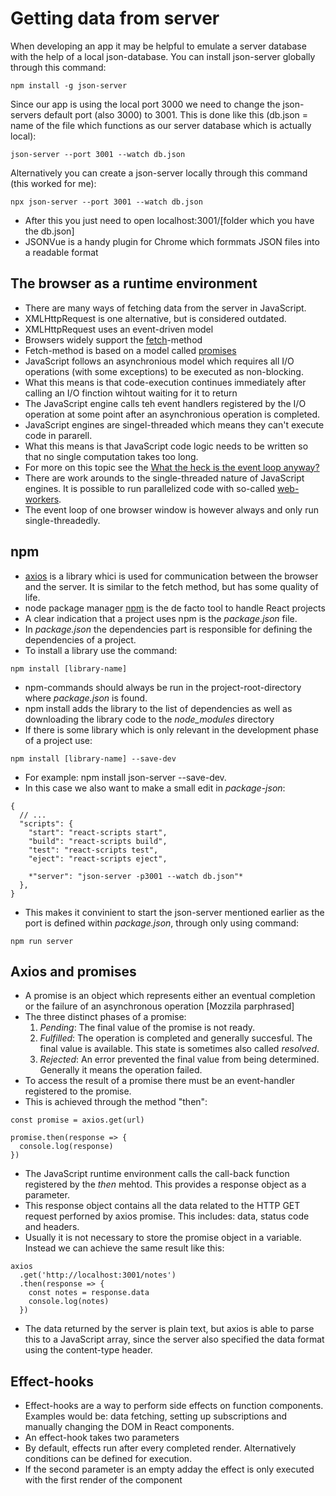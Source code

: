 # Getting data from server

When developing an app it may be helpful to emulate a server database with the help of a local json-database. You can install json-server globally through this command:
```
npm install -g json-server
```
Since our app is using the local port 3000 we need to change the json-servers default port (also 3000) to 3001. This is done like this (db.json = name of the file which functions as our server database which is actually local):
```
json-server --port 3001 --watch db.json
```

Alternatively you can create a json-server locally through this command (this worked for me):
```
npx json-server --port 3001 --watch db.json
```
- After this you just need to open localhost:3001/[folder which you have the db.json]
- JSONVue is a handy plugin for Chrome which formmats JSON files into a readable format

## The browser as a runtime environment
- There are many ways of fetching data from the server in JavaScript.
- XMLHttpRequest is one alternative, but is considered outdated.
- XMLHttpRequest uses an event-driven model
- Browsers widely support the [fetch](https://developer.mozilla.org/en-US/docs/Web/API/WindowOrWorkerGlobalScope/fetch)-method
- Fetch-method is based on a model called [promises](https://developer.mozilla.org/en-US/docs/Web/JavaScript/Reference/Global_Objects/Promise)
- JavaScript follows an asynchronious model which requires all I/O operations (with some exceptions) to be executed as non-blocking.
- What this means is that code-execution continues immediately after calling an I/O finction wihtout waiting for it to return
- The JavaScript engine calls teh event handlers registered by the I/O operation at some point after an asynchronious operation is completed.
- JavaScript engines are singel-threaded which means they can't execute code in pararell.
- What this means is that JavaScript code logic needs to be written so that no single computation takes too long.
- For more on this topic see the [What the heck is the event loop anyway?](https://www.youtube.com/watch?v=8aGhZQkoFbQ)
- There are work arounds to the single-threaded nature of JavaScript engines. It is possible to run parallelized code with so-called [web-workers](https://developer.mozilla.org/en-US/docs/Web/API/Web_Workers_API/Using_web_workers).
- The event loop of one browser window is however always and only run single-threadedly.

## npm

- [axios](https://github.com/axios/axios) is a library whici is used for communication between the browser and the server. It is similar to the fetch method, but has some quality of life.
- node package manager [npm](https://docs.npmjs.com/getting-started/what-is-npm) is the de facto tool to handle React projects
- A clear indication that a project uses npm is the *package.json* file.
- In *package.json* the dependencies part is responsible for defining the dependencies of a project.
- To install a library use the command:
```
npm install [library-name]
```
- npm-commands should always be run in the project-root-directory where *package.json* is found.
- npm install adds the library to the list of dependencies as well as downloading the library code to the *node_modules* directory
- If there is some library which is only relevant in the development phase of a project use:
```
npm install [library-name] --save-dev
```
- For example: npm install json-server --save-dev.
- In this case we also want to make a small edit in *package-json*:
```
{
  // ... 
  "scripts": {
    "start": "react-scripts start",
    "build": "react-scripts build",
    "test": "react-scripts test",
    "eject": "react-scripts eject",

    *"server": "json-server -p3001 --watch db.json"*
  },
}
```
- This makes it convinient to start the json-server mentioned earlier as the port is defined within *package.json*, through only using command:
```
npm run server
```

## Axios and promises
- A promise is an object which represents either an eventual completion or the failure of an asynchronous operation [Mozzila parphrased]
- The three distinct phases of a promise:
    1. *Pending*: The final value of the promise is not ready.
    2. *Fulfilled*: The operation is completed and generally succesful. The final value is available. This state is sometimes also called *resolved*.
    3. *Rejected*: An error prevented the final value from being determined. Generally it means the operation failed.
- To access the result of a promise there must be an event-handler registered to the promise.
- This is achieved through the method "then":
```
const promise = axios.get(url)

promise.then(response => {
  console.log(response)
})
```
- The JavaScript runtime environment calls the call-back function registered by the *then* mehtod. This provides a response object as a parameter.
- This response object contains all the data related to the HTTP GET request perforned by axios promise. This includes: data, status code and headers.
- Usually it is not necessary to store the promise object in a variable. Instead we can achieve the same result like this:
```
axios
  .get('http://localhost:3001/notes')
  .then(response => {
    const notes = response.data
    console.log(notes)
  })
```
- The data returned by the server is plain text, but axios is able to parse this to a JavaScript array, since the server also specified the data format using the content-type header.

## Effect-hooks
- Effect-hooks are a way to perform side effects on function components. Examples would be: data fetching, setting up subscriptions and manually changing the DOM in React components.
- An effect-hook takes two parameters
- By default, effects run after every completed render. Alternatively conditions can be defined for execution.
- If the second parameter is an empty adday the effect is only executed with the first render of the component





